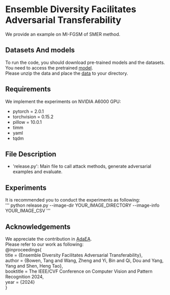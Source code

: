 # Ensemble Diversity Facilitates Adversarial Transferability
We provide an example on MI-FGSM of SMER method.
## Datasets And models
To run the code, you should download pre-trained models and the datasets.   
You need to access the pretrained [model](https://huggingface.co/).  
Please unzip the data and place the [data](https://www.kaggle.com/google-brain/nips-2017-adversarial-learning-development-set) to your directory.
## Requirements
 We implement the experiments on NVIDIA A6000 GPU:  
 - pytorch = 2.0.1
 - torchvision = 0.15.2
 - pillow = 10.0.1
 - timm
 - yaml
 - tqdm  
## File Description
- 'release.py': Main file to call attack methods, generate adversarial examples and evaluate.  
## Experiments
It is recommended you to conduct the experiments as following:  
'''
python release.py --image-dir YOUR_IMAGE_DIRECTORY --image-info YOUR_IMAGE_CSV
'''
## Acknowledgements
We appreciate the contribution in [AdaEA](https://github.com/CHENBIN99/AdaEA).  
Please refer to our work as following:  
@inproceedings{  
title = {Ensemble Diversity Facilitates Adversarial Transferability},  
author = {Bowen, Tang and Wang, Zheng and Yi, Bin and Qi, Dou and Yang, Yang and Shen, Heng Tao},  
booktitle = The IEEE/CVF Conference on Computer Vision and Pattern Recognition 2024,  
year = {2024}  
}
